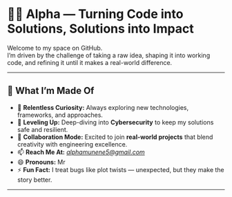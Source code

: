 # 👨‍💻 Alpha — Turning Code into Solutions, Solutions into Impact

Welcome to my space on GitHub.  
I’m driven by the challenge of taking a raw idea, shaping it into working code, and refining it until it makes a real-world difference.  

---

## 🧩 What I’m Made Of
- 👀 **Relentless Curiosity:** Always exploring new technologies, frameworks, and approaches.  
- 🌱 **Leveling Up:** Deep-diving into **Cybersecurity** to keep my solutions safe and resilient.  
- 💞️ **Collaboration Mode:** Excited to join **real-world projects** that blend creativity with engineering excellence.  
- 📫 **Reach Me At:** *alphamunene5@gmail.com*  
- 😄 **Pronouns:** Mr  
- ⚡ **Fun Fact:** I treat bugs like plot twists — unexpected, but they make the story better.  

---

<!---
IcodeAlpha/IcodeAlpha is a ✨ special ✨ repository because its `README.md` (this file) appears on your GitHub profile.
You can click the Preview link to take a look at your changes.
--->
